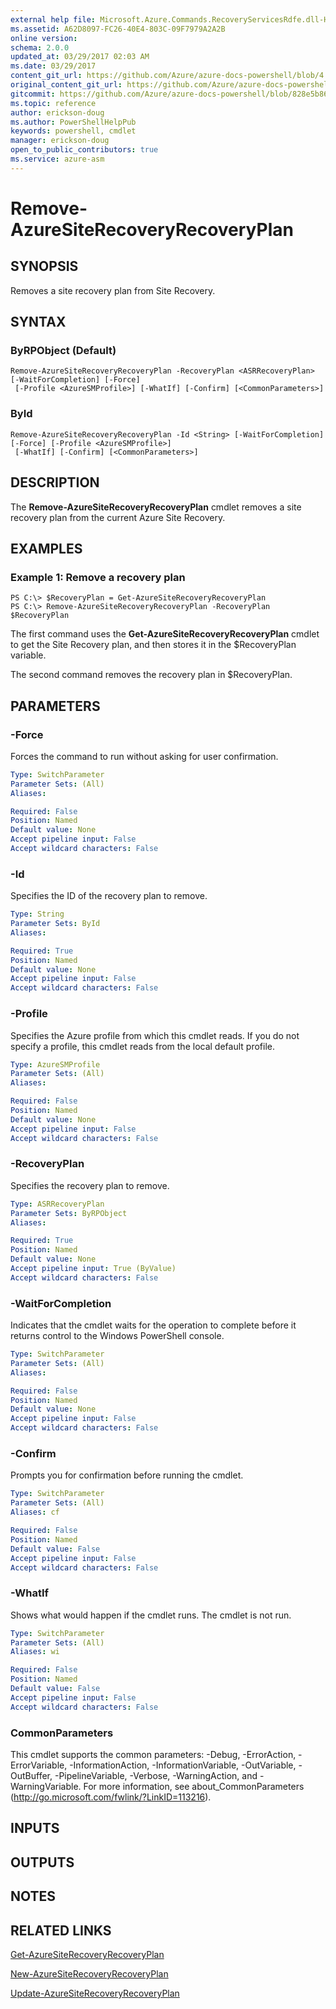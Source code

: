 ```yaml
---
external help file: Microsoft.Azure.Commands.RecoveryServicesRdfe.dll-Help.xml
ms.assetid: A62D8097-FC26-40E4-803C-09F7979A2A2B
online version:
schema: 2.0.0
updated_at: 03/29/2017 02:03 AM
ms.date: 03/29/2017
content_git_url: https://github.com/Azure/azure-docs-powershell/blob/4.0.0/azureps-cmdlets-docs/ServiceManagement/Azure/v3.7.0/Remove-AzureSiteRecoveryRecoveryPlan.md
original_content_git_url: https://github.com/Azure/azure-docs-powershell/blob/4.0.0/azureps-cmdlets-docs/ServiceManagement/Azure/v3.7.0/Remove-AzureSiteRecoveryRecoveryPlan.md
gitcommit: https://github.com/Azure/azure-docs-powershell/blob/828e5b8648af6bdf3119ffe0cd409647f00de183
ms.topic: reference
author: erickson-doug
ms.author: PowerShellHelpPub
keywords: powershell, cmdlet
manager: erickson-doug
open_to_public_contributors: true
ms.service: azure-asm
---
```


# Remove-AzureSiteRecoveryRecoveryPlan

## SYNOPSIS
Removes a site recovery plan from Site Recovery.

## SYNTAX

### ByRPObject (Default)
```
Remove-AzureSiteRecoveryRecoveryPlan -RecoveryPlan <ASRRecoveryPlan> [-WaitForCompletion] [-Force]
 [-Profile <AzureSMProfile>] [-WhatIf] [-Confirm] [<CommonParameters>]
```

### ById
```
Remove-AzureSiteRecoveryRecoveryPlan -Id <String> [-WaitForCompletion] [-Force] [-Profile <AzureSMProfile>]
 [-WhatIf] [-Confirm] [<CommonParameters>]
```

## DESCRIPTION
The **Remove-AzureSiteRecoveryRecoveryPlan** cmdlet removes a site recovery plan from the current Azure Site Recovery.

## EXAMPLES

### Example 1: Remove a recovery plan
```
PS C:\> $RecoveryPlan = Get-AzureSiteRecoveryRecoveryPlan 
PS C:\> Remove-AzureSiteRecoveryRecoveryPlan -RecoveryPlan $RecoveryPlan
```

The first command uses the **Get-AzureSiteRecoveryRecoveryPlan** cmdlet to get the Site Recovery plan, and then stores it in the $RecoveryPlan variable.

The second command removes the recovery plan in $RecoveryPlan.

## PARAMETERS

### -Force
Forces the command to run without asking for user confirmation.

```yaml
Type: SwitchParameter
Parameter Sets: (All)
Aliases: 

Required: False
Position: Named
Default value: None
Accept pipeline input: False
Accept wildcard characters: False
```

### -Id
Specifies the ID of the recovery plan to remove.

```yaml
Type: String
Parameter Sets: ById
Aliases: 

Required: True
Position: Named
Default value: None
Accept pipeline input: False
Accept wildcard characters: False
```

### -Profile
Specifies the Azure profile from which this cmdlet reads.
If you do not specify a profile, this cmdlet reads from the local default profile.

```yaml
Type: AzureSMProfile
Parameter Sets: (All)
Aliases: 

Required: False
Position: Named
Default value: None
Accept pipeline input: False
Accept wildcard characters: False
```

### -RecoveryPlan
Specifies the recovery plan to remove.

```yaml
Type: ASRRecoveryPlan
Parameter Sets: ByRPObject
Aliases: 

Required: True
Position: Named
Default value: None
Accept pipeline input: True (ByValue)
Accept wildcard characters: False
```

### -WaitForCompletion
Indicates that the cmdlet waits for the operation to complete before it returns control to the Windows PowerShell console.

```yaml
Type: SwitchParameter
Parameter Sets: (All)
Aliases: 

Required: False
Position: Named
Default value: None
Accept pipeline input: False
Accept wildcard characters: False
```

### -Confirm
Prompts you for confirmation before running the cmdlet.

```yaml
Type: SwitchParameter
Parameter Sets: (All)
Aliases: cf

Required: False
Position: Named
Default value: False
Accept pipeline input: False
Accept wildcard characters: False
```

### -WhatIf
Shows what would happen if the cmdlet runs.
The cmdlet is not run.

```yaml
Type: SwitchParameter
Parameter Sets: (All)
Aliases: wi

Required: False
Position: Named
Default value: False
Accept pipeline input: False
Accept wildcard characters: False
```

### CommonParameters
This cmdlet supports the common parameters: -Debug, -ErrorAction, -ErrorVariable, -InformationAction, -InformationVariable, -OutVariable, -OutBuffer, -PipelineVariable, -Verbose, -WarningAction, and -WarningVariable. For more information, see about_CommonParameters (http://go.microsoft.com/fwlink/?LinkID=113216).

## INPUTS

## OUTPUTS

## NOTES

## RELATED LINKS

[Get-AzureSiteRecoveryRecoveryPlan](./Get-AzureSiteRecoveryRecoveryPlan.md)

[New-AzureSiteRecoveryRecoveryPlan](./New-AzureSiteRecoveryRecoveryPlan.md)

[Update-AzureSiteRecoveryRecoveryPlan](./Update-AzureSiteRecoveryRecoveryPlan.md)


